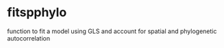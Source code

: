 # fitspphylo
function to fit a model using GLS and account for spatial and phylogenetic autocorrelation

